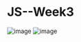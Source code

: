 # JS--Week3
![image](https://user-images.githubusercontent.com/115491975/213727456-7aef0dba-7264-415c-9355-ee6b613c8c74.png)
![image](https://user-images.githubusercontent.com/115491975/213727703-f15c8f1a-6ccf-4be2-a59c-7a59b4cd992a.png)

